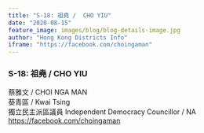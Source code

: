 ```yaml
---
title: "S-18: 祖堯 /  CHO YIU"
date: "2020-08-15"
feature_image: images/blog/blog-details-image.jpg
author: "Hong Kong Districts Info"
iframe: "https://facebook.com/choingaman"
---
```


### S-18: 祖堯 /  CHO YIU  
蔡雅文 /  CHOI NGA MAN  
葵青區 / Kwai Tsing  
獨立民主派區議員 Independent Democracy Councillor / NA  
https://facebook.com/choingaman
